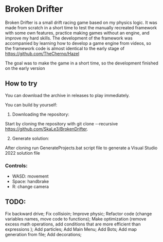 # Broken Drifter

Broken Drifter is a small drift racing game based on my physics logic. It was made from scratch in a short time to test the manually recreated framework with some own features, practice making games without an engine, and improve my hard skills. The development of the framework was accompanied by learning how to develop a game engine from videos, so the framework code is almost identical to the early stage of https://github.com/TheCherno/Hazel

The goal was to make the game in a short time, so the development finished on the early version
## How to try
You can download the archive in releases to play immediately.

You can build by yourself:
1. Downloading the repository:

  Start by cloning the repository with git clone --recursive https://github.com/SkaLe3/BrokenDrifter.
  
2. Generate solution:

  After cloning run GenerateProjects.bat script file to generate a Visual Studio 2022 solution file

### Controls:

* WASD: movement
* Space: handbrake
* R: change camera

## TODO:

Fix backward drive;
Fix collisioin;
Improve physic;
Refactor code (change variables names, move code to functions);
Make optimization (remove excess math operations, add conditions that are more efficient than expressions );
Add particles;
Add Main Menu;
Add Bots;
Add map generation from file;
Add decorations;

